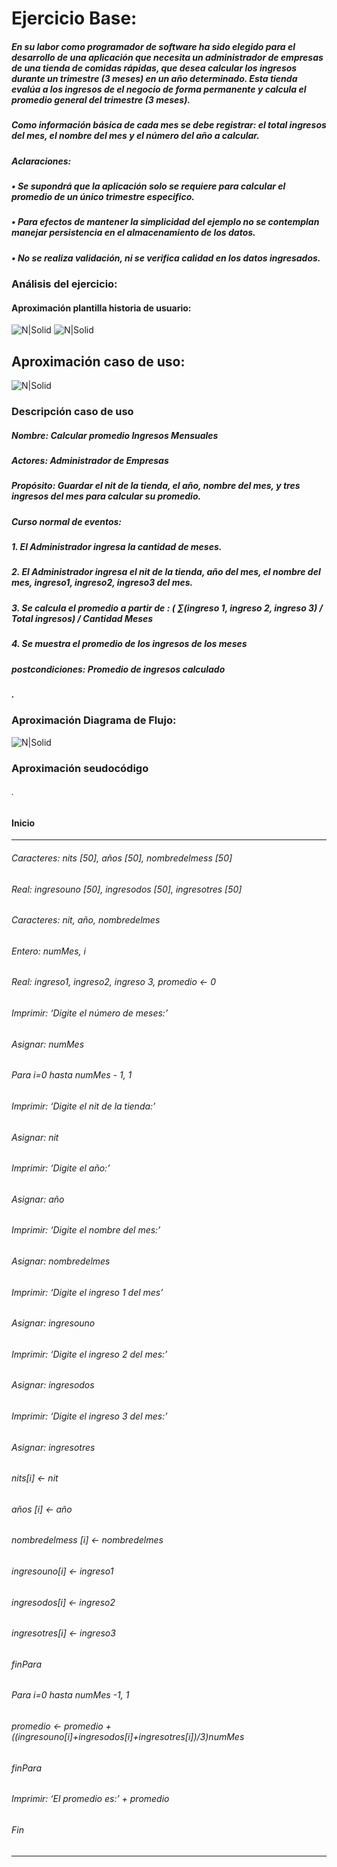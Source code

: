 # Ejercicio Base:
#####  En su labor como programador de software ha sido elegido para el desarrollo de una aplicación que necesita un administrador de empresas de una tienda de comidas rápidas, que desea calcular los ingresos durante un trimestre (3 meses) en un año determinado. Esta tienda evalúa a los ingresos de el negocio de forma permanente y calcula el promedio general del trimestre (3 meses). 
#####  Como información básica de cada mes se debe registrar: el total ingresos del mes, el nombre del mes y el número del año a calcular.
##### Aclaraciones:

##### • Se supondrá que la aplicación solo se requiere para calcular el promedio de un único trimestre especifico.
##### • Para efectos de mantener la simplicidad del ejemplo no se contemplan manejar persistencia en el almacenamiento de los datos.
##### • No se realiza validación, ni se verifica calidad en los datos ingresados.


### Análisis del ejercicio:
#### Aproximación plantilla historia de usuario:

![N|Solid](https://lh3.googleusercontent.com/rsZjl-saV8VmFepcfxoXenFVo_TGZ1ya7lXIOdLSlqAcieTJGBUb1XdFCwn3NI0mWNX9eSrD_BRX4yN03NqRagzjKBhNrBvRJLIOR7l_)
![N|Solid]([https://lh3.googleusercontent.com/rsZjl-saV8VmFepcfxoXenFVo_TGZ1ya7lXIOdLSlqAcieTJGBUb1XdFCwn3NI0mWNX9eSrD_BRX4yN03NqRagzjKBhNrBvRJLIOR7l_](https://lh3.googleusercontent.com/mhWgQ4b4YDKs9JnIXZVdcruHwBYHBgxbstW3DmIwaCrkGAhvrWYdcLW6FP0DJL5mxG1tO20EsjVtN1VoLntsbqtZgn6uNQ0f2h61zvxj))

## Aproximación caso de uso:

![N|Solid](https://lh3.googleusercontent.com/dBxtRRaqgj0GzUMWFucHeAJgUuAQe8PsRUkbx0jRz0tX9OUYIUg26frcjWbljICof4nQi2dUtQiBqKm8ZCcQswvIkcw19ygXtG2TwuKdqw) 

### Descripción caso de uso
##### Nombre: Calcular promedio Ingresos Mensuales
##### Actores: Administrador de Empresas
##### Propósito: Guardar el nit de la tienda, el año, nombre del mes, y tres ingresos del mes para calcular su promedio.
##### Curso normal de eventos:
#####   1.  El Administrador ingresa la cantidad de meses.
#####  2.  El Administrador ingresa el nit de la tienda, año del mes, el nombre del mes, ingreso1, ingreso2, ingreso3 del mes.
#####  3.  Se calcula el promedio a partir de : ( ∑(ingreso 1, ingreso 2, ingreso 3) / Total ingresos) / Cantidad Meses 
#####  4.  Se muestra el promedio de los ingresos de los meses
##### postcondiciones: Promedio de ingresos calculado 
##### .

### Aproximación Diagrama de Flujo:
![N|Solid](https://lh3.googleusercontent.com/1gM-8L9YiDd8P4Dds6JY6b6Z8evBTAN99sf45ZcmrulRwqSh0WBNoqnDH5-wPI1sEnVb9XWCwNnhSoi5mLNK8oHVD3BTYuuVnzhzyaTz)
### Aproximación seudocódigo          
###### .
#### Inicio 
***
######	Caracteres: nits [50], años [50], nombredelmess [50] 
######	Real: ingresouno [50], ingresodos [50], ingresotres [50] 
######	Caracteres: nit, año, nombredelmes 
######	Entero: numMes, i 
######	Real: ingreso1, ingreso2, ingreso 3, promedio <- 0 
######	Imprimir: ‘Digite el número de meses:’ 
######	Asignar: numMes 
######	Para i=0 hasta numMes - 1, 1 
######	Imprimir: ‘Digite el nit de la tienda:’ 
######	Asignar: nit 
######	Imprimir: ‘Digite el año:’ 
######	Asignar: año 
######	Imprimir: ‘Digite el nombre del mes:’ 
######	Asignar: nombredelmes 
######	Imprimir: ‘Digite el ingreso 1 del mes’ 
######	Asignar: ingresouno 
######	Imprimir: ‘Digite el ingreso 2 del mes:’ 
######	Asignar: ingresodos 
######	Imprimir: ‘Digite el ingreso 3 del mes:’ 
######	Asignar: ingresotres 
######	nits[i] <- nit 
######	años [i] <- año 
######	nombredelmess [i] <- nombredelmes 
######	ingresouno[i] <- ingreso1 
######	ingresodos[i] <- ingreso2 
######	ingresotres[i] <- ingreso3 
######	finPara 
######	Para i=0 hasta numMes -1, 1 
######	promedio <- promedio +((ingresouno[i]+ingresodos[i]+ingresotres[i])/3)numMes 
######	finPara 
######	Imprimir: ‘El promedio es:’ + promedio 
###### Fin
***
